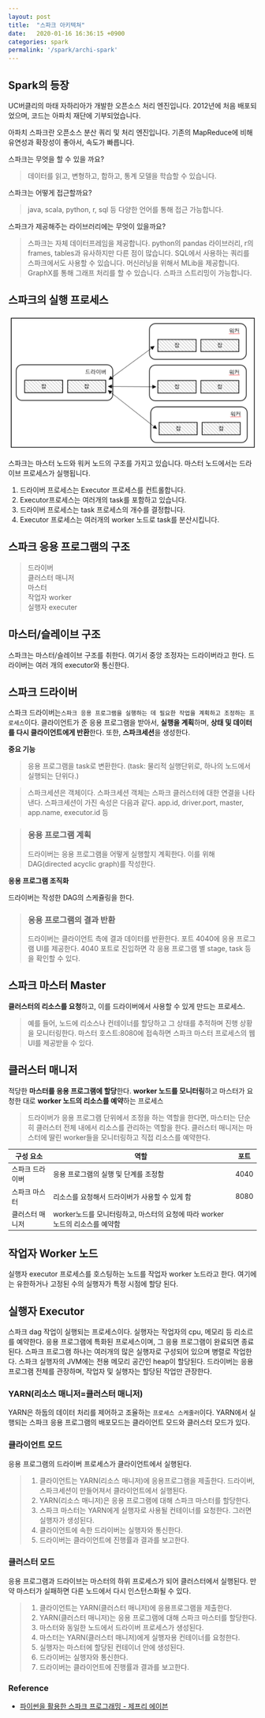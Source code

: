```yaml
---
layout: post
title:  "스파크 아키텍쳐"
date:   2020-01-16 16:36:15 +0900
categories: spark
permalink: '/spark/archi-spark'
---
```


## Spark의 등장

UC버클리의 마태 자하리아가 개발한 오픈소스 처리 엔진입니다. 2012년에 처음 배포되었으며, 코드는 아파치 재단에 기부되었습니다. 

아파치 스파크란 오픈소스 분산 쿼리 및 처리 엔진입니다. 기존의 MapReduce에 비해 유연성과 확장성이 좋아서, 속도가 빠릅니다. 

스파크는 무엇을 할 수 있을 까요?
> 데이터를 읽고, 변형하고, 합하고, 통계 모델을 학습할 수 있습니다. 

스파크는 어떻게 접근할까요?
> java, scala, python, r, sql 등 다양한 언어를 통해 접근 가능합니다. 

스파크가 제공해주는 라이브러리에는 무엇이 있을까요?
> 스파크는 자체 데이터프레임을 제공합니다. python의 pandas 라이브러리, r의 frames, tables과 유사하지만 다른 점이 많습니다.
> SQL에서 사용하는 쿼리를 스파크에서도 사용할 수 있습니다. 
> 머신러닝을 위해서 MLib을 제공합니다. 
> GraphX를 통해 그래프 처리를 할 수 있습니다. 
> 스파크 스트리밍이 가능합니다. 

## 스파크의 실행 프로세스

![sparkprocess](../assets/img/spark/sparkprocess.png)

스파크는 마스터 노드와 워커 노드의 구조를 가지고 있습니다. 마스터 노드에서는 드라이브 프로세스가 실행됩니다. 

1. 드라이버 프로세스는 Executor 프로세스를 컨트롤합니다.  
2. Executor프로세스는 여러개의 task를 포함하고 있습니다.  
3. 드라이버 프로세스는 task 프로세스의 개수를 결정합니다.   
4. Executor 프로세스는 여러개의 worker 노드로 task를 분산시킵니다.   






## 스파크 응용 프로그램의 구조

> 드라이버  
> 클러스터 매니저  
> 마스터  
> 작업자 worker  
> 실행자 executer  


## 마스터/슬레이브 구조

스파크는 마스터/슬레이브 구조를 취한다. 여기서 중앙 조정자는 드라이버라고 한다. 드라이버는 여러 개의 executor와 통신한다. 


## 스파크 드라이버

스파크 드라이버는``스파크 응용 프로그램을 실행하는 데 필요한 작업을 계획하고 조정하는 프로세스``이다. 클라이언트가 준 응용 프로그램을 받아서, **실행을 계획**하며, **상태 및 데이터를 다시 클라이언트에게 반환**한다. 또한, **스파크세션**을 생성한다. 

**중요 기능**
> 응용 프로그램을 task로 변환한다. (task: 물리적 실행단위로, 하나의 노드에서 실행되는 단위다.)


> 스파크세션은 객체이다. 스파크세션 객체는 스파크 클러스터에 대한 연결을 나타낸다. 스파크세션이 가진 속성은 다음과 같다. 
> app.id, driver.port, master, app.name, executor.id 등

>### 응용 프로그램 계획
>
>드라이버는 응용 프로그램을 어떻게 실행할지 계획한다. 이를 위해 DAG(directed acyclic graph)를 작성한다. 

**응용 프로그램 조직화** 

드라이버는 작성한 DAG의 스케쥴링을 한다. 

>### 응용 프로그램의 결과 반환
>
>드라이버는 클라이언트 측에 결과 데이터를 반환한다. 포트 4040에 응용 프로그램 UI를 제공한다. 4040 포트로 진입하면 각 응용 프로그램 별 stage, task 등을 확인할 수 있다. 


## 스파크 마스터 Master

**클러스터의 리소스를 요청**하고, 이를 드라이버에서 사용할 수 있게 만드는 프로세스. 
>예를 들어, 노드에 리소스나 컨테이너를 할당하고 그 상태를 추적하며 진행 상황을 모니터링한다. 마스터 호스트:8080에 접속하면 스파크 마스터 프로세스의 웹 UI를 제공받을 수 있다. 

## 클러스터 매니저

적당한 **마스터를 응용 프로그램에 할당**한다. **worker 노드를 모니터링**하고 마스터가 요청한 대로 **worker 노드의 리소스를 예약**하는 프로세스  

>드라이버가 응용 프로그램 단위에서 조정을 하는 역할을 한다면, 마스터는 단순히 클러스터 전체 내에서 리소스를 관리하는 역할을 한다. 클러스터 매니저는 마스터에 딸린 worker들을 모니터링하고 직접 리소스를 예약한다. 



|구성 요소|역할|포트|
|-----|---|---|
|스파크 드라이버|응용 프로그램의 실행 및 단계를 조정함|4040|
|스파크 마스터|리소스를 요청해서 드라이버가 사용할 수 있게 함|8080|
|클러스터 매니저|worker노드를 모니터링하고, 마스터의 요청에 따라 worker 노드의 리소스를 예약함||


## 작업자 Worker 노드

실행자 executor 프로세스를 호스팅하는 노드를 작업자 worker 노드라고 한다. 여기에는 유한하거나 고정된 수의 실행자가 특정 시점에 할당 된다. 

## 실행자 Executor

스파크 dag 작업이 실행되는 프로세스이다. 실행자는 작업자의 cpu, 메모리 등 리소르를 예약한다. 응용 프로그램에 특화된 프로세스이며, 그 응용 프로그램이 완료되면 종료된다. 스파크 프로그램 하나는 여러개의 많은 실행자로 구성되어 있으며 병렬로 작업한다. 스파크 실행자의 JVM에는 전용 메모리 공간인 heap이 할당된다. 드라이버는 응용프로그램 전체를 관장하며, 작업자 및 실행자는 할당된 작업만 관장한다. 



### YARN(리소스 매니저=클러스터 매니저)

YARN은 하둡의 데이터 처리를 제어하고 조율하는 ``프로세스 스케줄러``이다. YARN에서 실행되는 스파크 응용 프로그램의 배포모드는 클라이언트 모드와 클러스터 모드가 있다. 
 
### 클라이언트 모드  

응용 프로그램의 드라이버 프로세스가 클라이언트에서 실행된다.  

>1. 클라이언트는 YARN(리소스 매니저)에 응용프로그램을 제출한다. 드라이버, 스파크세션이 만들어져서 클라이언트에서 실행된다.  
>2. YARN(리소스 매니저)은 응용 프로그램에 대해 스파크 마스터를 할당한다.  
>3. 스파크 마스터는 YARN에게 실행자로 사용될 컨테이너를 요청한다. 그러면 실행자가 생성된다.  
>4. 클라이언트에 속한 드라이버는 실행자와 통신한다.  
>5. 드라이버는 클라이언트에 진행률과 결과를 보고한다.    

### 클러스터 모드

응용 프로그램과 드라이브는 마스터의 하위 프로세스가 되어 클러스터에서 실행된다. 만약 마스터가 실패하면 다른 노드에서 다시 인스턴스화될 수 있다. 

>1. 클라이언트는 YARN(클러스터 매니저)에 응용프로그램을 제출한다.  
>2. YARN(클러스터 매니저)는 응용 프로그램에 대해 스파크 마스터를 할당한다.  
>3. 마스터와 동일한 노드에서 드라이버 프로세스가 생성된다.  
>4. 마스터는 YARN(클러스터 매니저)에게 실행자용 컨테이너를 요청한다.  
>5. 실행자는 마스터에 할당된 컨테이너 안에 생성된다.  
>6. 드라이버는 실행자와 통신한다.  
>7. 드라이버는 클라이언트에 진행률과 결과를 보고한다.  


### Reference
- <a href="#"> 파이썬을 활용한 스파크 프로그래밍 - 제프리 에이븐 </a>